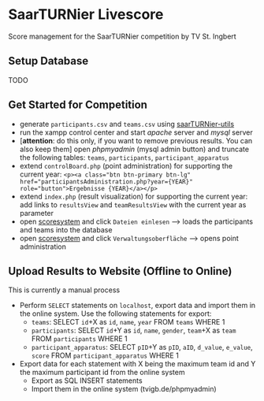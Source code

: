 # SaarTURNier Livescore
Score management for the SaarTURNier competition by TV St. Ingbert

## Setup Database
TODO

## Get Started for Competition
* generate `participants.csv` and `teams.csv` using [saarTURNier-utils](https://github.com/MichaelBarz/saarTURNier-utils)
* run the xampp control center and start *apache* server and *mysql* server
* [**attention**: do this only, if you want to remove previous results. You can also keep them] open *phpmyadmin* (mysql admin button) and truncate the following tables: `teams`, `participants`, `participant_apparatus`
* extend `controlBoard.php` (point administration) for supporting the current year: `<p><a class="btn btn-primary btn-lg" href="participantsAdministration.php?year={YEAR}" role="button">Ergebnisse {YEAR}</a></p>`
* extend `index.php` (result visualization) for supporting the current year: add links to `resultsView` and `teamResultsView` with the current year as parameter
* open [scoresystem](http://localhost/scoresystem/) and click `Dateien einlesen` --> loads the participants and teams into the database
* open [scoresystem](http://localhost/scoresystem/) and click `Verwaltungsoberfläche` --> opens point administration

## Upload Results to Website (Offline to Online)
This is currently a manual process
* Perform `SELECT` statements on `localhost`, export data and import them in the online system. Use the following statements for export:
  * `teams`: SELECT `id`+X as `id`, `name`, `year` FROM `teams` WHERE 1
  * `participants`: SELECT `id`+Y as `id`, `name`, `gender`, `team`+X as `team` FROM `participants` WHERE 1
  * `participant_apparatus`: SELECT `pID`+Y as `pID`, `aID`, `d_value`, `e_value`, `score` FROM `participant_apparatus` WHERE 1
* Export data for each statement with X being the maximum team id and Y the maximum participant id from the online system
  * Export as SQL INSERT statements
  * Import them in the online system (tvigb.de/phpmyadmin)
